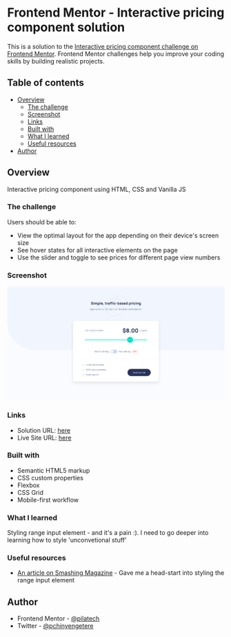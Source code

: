 # Frontend Mentor - Interactive pricing component solution

This is a solution to the [Interactive pricing component challenge on Frontend Mentor](https://www.frontendmentor.io/challenges/interactive-pricing-component-t0m8PIyY8). Frontend Mentor challenges help you improve your coding skills by building realistic projects. 

## Table of contents

- [Overview](#overview)
  - [The challenge](#the-challenge)
  - [Screenshot](#screenshot)
  - [Links](#links)
  - [Built with](#built-with)
  - [What I learned](#what-i-learned)
  - [Useful resources](#useful-resources)
- [Author](#author)

## Overview

Interactive pricing component using HTML, CSS and Vanilla JS

### The challenge

Users should be able to:

- View the optimal layout for the app depending on their device's screen size
- See hover states for all interactive elements on the page
- Use the slider and toggle to see prices for different page view numbers

### Screenshot

![](./screenshot.png)

### Links

- Solution URL: [here](https://github.com/pilatech/interactive-pricing-component-hub)
- Live Site URL: [here](https://interactive-pricing-component-by-pilate.netlify.app/)

### Built with

- Semantic HTML5 markup
- CSS custom properties
- Flexbox
- CSS Grid
- Mobile-first workflow

### What I learned

Styling range input element - and it's a pain :). I need to go deeper into learning how to style 'unconvetional stuff'

### Useful resources

- [An article on Smashing Magazine](https://www.smashingmagazine.com/2021/12/create-custom-range-input-consistent-browsers/) - Gave me a head-start into styling the range input element

## Author

- Frontend Mentor - [@pilatech](https://www.frontendmentor.io/profile/pilatech)
- Twitter - [@pchinyengetere](https://www.twitter.com/pchinyengetere)
